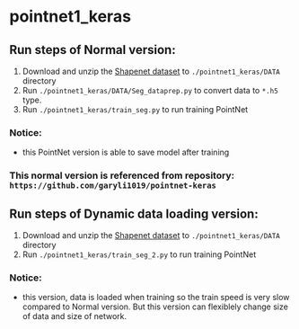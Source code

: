 # pointnet1_keras

## Run steps of Normal version:
1. Download and unzip the [Shapenet dataset](https://shapenet.cs.stanford.edu/ericyi/shapenetcore_partanno_v0.zip) to `./pointnet1_keras/DATA` directory
1. Run `./pointnet1_keras/DATA/Seg_dataprep.py` to convert data to `*.h5` type.
1. Run `./pointnet1_keras/train_seg.py` to run training PointNet
 ### Notice:
 - this PointNet version is able to save model after training
 ### This normal version is referenced from repository: `https://github.com/garyli1019/pointnet-keras`
 
 ## Run steps of Dynamic data loading version: 
 1. Download and unzip the [Shapenet dataset](https://shapenet.cs.stanford.edu/ericyi/shapenetcore_partanno_v0.zip) to `./pointnet1_keras/DATA` directory
 1. Run `./pointnet1_keras/train_seg_2.py` to run training PointNet
 ### Notice: 
 - this version, data is loaded when training so the train speed is very slow compared to Normal version. But this version can flexiblely change size of data and size of network.
